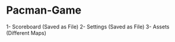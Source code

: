 # Pacman-Game

1- Scoreboard (Saved as File)
2- Settings (Saved as File)
3- Assets (Different Maps)
